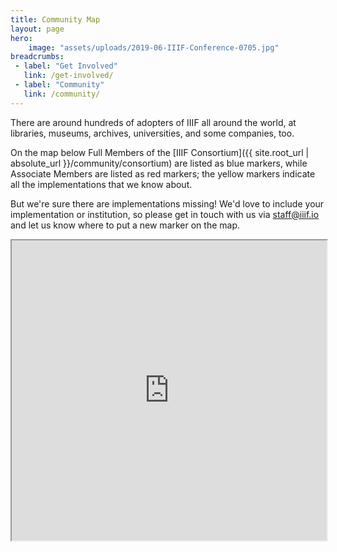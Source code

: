 ```yaml
---
title: Community Map
layout: page
hero:
    image: "assets/uploads/2019-06-IIIF-Conference-0705.jpg"
breadcrumbs:
 - label: "Get Involved"
   link: /get-involved/
 - label: "Community"
   link: /community/
---
```


There are around hundreds of adopters of IIIF all around the world, at libraries, museums, archives, universities, and some companies, too.

On the map below Full Members of the [IIIF Consortium]({{ site.root_url | absolute_url }}/community/consortium) are listed as blue markers, while Associate Members are listed as red markers; the yellow markers indicate all the implementations that we know about. 

But we're sure there are implementations missing! We'd love to include your implementation or institution, so please get in touch with us via <staff@iiif.io> and let us know where to put a new marker on the map.

<iframe src="https://www.google.com/maps/d/u/0/embed?mid=1faJRKJpj2Vau__RDwt8af040x0GTVozp" style="width:100%; height: 480px;"></iframe>
